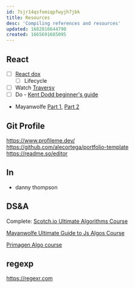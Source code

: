 ```yaml
---
id: 7sjr14qsfomiqpfwyjh7jbk
title: Resources
desc: 'Compiling references and resources'
updated: 1682816644790
created: 1665691685095
---
```

## React
- [ ] [React dox](https://reactjs.org/docs/getting-started.html)
    - [ ] Lifecycle
- [ ] Watch [Traversy](https://www.youtube.com/watch?v=w7ejDZ8SWv8) 
- [ ] Do - [Kent Dodd beginner's guide](https://egghead.io/courses/the-beginner-s-guide-to-react)

- Mayanwolfe [Part 1](https://www.twitch.tv/videos/1601219327), [Part 2](https://www.twitch.tv/videos/1603986282)



## Git Profile
https://www.profileme.dev/  
https://github.com/alecortega/portfolio-template  
https://readme.so/editor  




## In
- danny thompson





## DS&A
Complete: [Scotch.io Ultimate Algorithms Course](http://web.archive.org/web/20210616161653/https://scotch.io/courses/the-ultimate-guide-to-javascript-algorithms) 

[Mayanwolfe Ultimate Guide to Js Algos Course](https://www.twitch.tv/mayanwolfe)

[Primagen Algo course](https://t.co/k0MCCpmt5U)

## regexp
https://regexr.com
